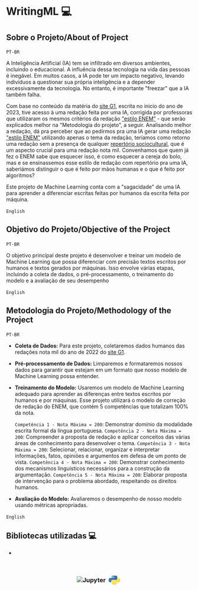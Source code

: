 # WritingML :computer:
## Sobre o Projeto/About of Project

`PT-BR`

A Inteligência Artificial (IA) tem se infiltrado em diversos ambientes, incluindo o educacional. A influência dessa tecnologia na vida das pessoas é inegável. Em muitos casos, a IA pode ter um impacto negativo, levando indivíduos a questionar sua própria inteligência e a depender excessivamente da tecnologia. No entanto, é importante "freezar" que a IA também falha.

Com base no conteúdo da matéria do [site G1](https://g1.globo.com/educacao/noticia/2023/01/07/robo-chatgpt-escreve-redacao-do-enem-em-50-segundos-saiba-quanto-ele-tiraria-na-prova.ghtml), escrita no inicio do ano de 2023, tive acesso à uma redação feita por uma IA, corrigida por professoras que utilizaram os mesmos critérios da redação ["estilo ENEM"](https://vestibular.brasilescola.uol.com.br/enem/como-fazer-redacao-enem.htm) - que serão explicados melhor na "Metodologia do projeto", a seguir. Analisando melhor a redação, dá pra perceber que ao pedirmos pra uma IA gerar uma redação ["estilo ENEM"](https://vestibular.brasilescola.uol.com.br/enem/como-fazer-redacao-enem.htm) utilizando apenas o tema da redação, teríamos como retorno uma redação sem a presença de qualquer [repertório sociocultural](https://blog.unp.br/repertorio-sociocultural/), que é um aspecto crucial para uma redação nota mil. Convenhamos que quem já fez o ENEM sabe que esquecer isso, é como esquecer a cereja do bolo, mas e se ensinassemos esse estilo de redação com repertório pra uma IA, saberiámos distinguir o que é feito por mãos humanas e o que é feito por algoritmos?

Este projeto de Machine Learning conta com a "sagacidade" de uma IA para aprender a diferenciar escritas feitas por humanos da escrita feita por máquina.

`English`


## Objetivo do Projeto/Objective of the Project

`PT-BR`

O objetivo principal deste projeto é desenvolver e treinar um modelo de Machine Learning que possa diferenciar com precisão textos escritos por humanos e textos gerados por máquinas. Isso envolve várias etapas, incluindo a coleta de dados, o pré-processamento, o treinamento do modelo e a avaliação de seu desempenho

`English`


## Metodologia do Projeto/Methodology of the Project

`PT-BR`

- __Coleta de Dados:__ Para este projeto, coletaremos dados humanos das redações nota mil do ano de 2022 do [site G1](https://g1.globo.com/educacao/noticia/2023/04/10/enem-2022-leia-redacoes-nota-mil.ghtml).

- __Pré-processamento de Dados:__ Limparemos e formataremos nossos dados para garantir que estejam em um formato que nosso modelo de Machine Learning possa entender.

- __Treinamento do Modelo:__ Usaremos um modelo de Machine Learning adequado para aprender as diferenças entre textos escritos por humanos e por máquinas. Esse projeto utilizará o modelo de correção de redação do ENEM, que contém 5 competências que totalizam 100% da nota.

    `Competência 1 - Nota Máxima = 200`: Demonstrar domínio da modalidade escrita formal da língua portuguesa.
    `Competência 2 - Nota Máxima = 200`: Compreender a proposta de redação e aplicar conceitos das várias áreas de conhecimento para desenvolver o tema. 
    `Competência 3 - Nota Máxima = 200`: Selecionar, relacionar, organizar e interpretar informações, fatos, opiniões e argumentos em defesa de um ponto de vista.
    `Competência 4 - Nota Máxima = 200`: Demonstrar conhecimento dos mecanismos linguísticos necessários para a construção da argumentação.
    `Competência 5 - Nota Máxima = 200`: Elaborar proposta de intervenção para o problema abordado, respeitando os direitos humanos.


- __Avaliação do Modelo:__ Avaliaremos o desempenho de nosso modelo usando métricas apropriadas.

`English`


## Bibliotecas utilizadas 💻
- 

##
<h3 align="center">
  <div style="display: inline_block"><br>
    <img align="center" alt="Jupyter" height="30" width="40" src="https://cdn.jsdelivr.net/gh/devicons/devicon/icons/jupyter/jupyter-original.svg">
    <img align="center" alt="Python" height="30" width="40" src="https://raw.githubusercontent.com/devicons/devicon/master/icons/python/python-original.svg">
  </div>
</h3>